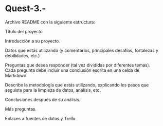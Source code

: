 # Quest-3.-

Archivo README con la siguiente estructura:

Título del proyecto

Introducción a su proyecto.

Datos que estás utilizando (y comentarios, principales desafíos, fortalezas y debilidades, etc.)

Preguntas que desea responder (tal vez divididas por diferentes temas). Cada pregunta debe incluir una conclusión escrita en una celda de Markdown.

Describe la metodología que estás utilizando, explicando los pasos que seguiste para la limpieza de datos, análisis, etc.

Conclusiones después de su análisis.

Más preguntas.

Enlaces a fuentes de datos y Trello

